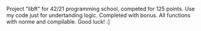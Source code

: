 Project "libft" for 42/21 programming school, competed for 125 points. Use my code just for undertanding logic. Completed with bonus. All functions with norme and compilable. Good luck! :] 

